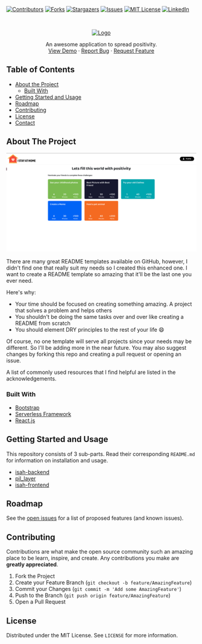 <!-- PROJECT SHIELDS -->
<!--
*** I'm using markdown "reference style" links for readability.
*** Reference links are enclosed in brackets [ ] instead of parentheses ( ).
*** See the bottom of this document for the declaration of the reference variables
*** for contributors-url, forks-url, etc. This is an optional, concise syntax you may use.
*** https://www.markdownguide.org/basic-syntax/#reference-style-links
-->
[![Contributors][contributors-shield]][contributors-url]
[![Forks][forks-shield]][forks-url]
[![Stargazers][stars-shield]][stars-url]
[![Issues][issues-shield]][issues-url]
[![MIT License][license-shield]][license-url]
[![LinkedIn][linkedin-shield]][linkedin-url]



<!-- PROJECT LOGO -->
<br />
<p align="center">
  <a href="https://istayathome.in">
    <img src="https://istayathome.in/static/media/full_colored_logo.b98ce243.png" alt="Logo" width="200" height="80">
  </a>
  <p align="center">
    An awesome application to spread positivity.
    <br />
    <a href="https://istayathome.in">View Demo</a>
    ·
    <a href="https://github.com/tanmaysinghal98/istayathome/issues">Report Bug</a>
    ·
    <a href="https://github.com/tanmaysinghal98/istayathome/issues">Request Feature</a>
  </p>
</p>



<!-- TABLE OF CONTENTS -->
## Table of Contents

* [About the Project](#about-the-project)
  * [Built With](#built-with)
* [Getting Started and Usage](#getting-started-and-usage)
* [Roadmap](#roadmap)
* [Contributing](#contributing)
* [License](#license)
* [Contact](#contact)


<!-- ABOUT THE PROJECT -->
## About The Project

[![Product Name Screen Shot][product-screenshot]](https://istayathome.in)

There are many great README templates available on GitHub, however, I didn't find one that really suit my needs so I created this enhanced one. I want to create a README template so amazing that it'll be the last one you ever need.

Here's why:
* Your time should be focused on creating something amazing. A project that solves a problem and helps others
* You shouldn't be doing the same tasks over and over like creating a README from scratch
* You should element DRY principles to the rest of your life :smile:

Of course, no one template will serve all projects since your needs may be different. So I'll be adding more in the near future. You may also suggest changes by forking this repo and creating a pull request or opening an issue.

A list of commonly used resources that I find helpful are listed in the acknowledgements.

### Built With
* [Bootstrap](https://getbootstrap.com)
* [Serverless Framework](https://serverless.com)
* [React.js](https://reactjs.org/)



<!-- GETTING STARTED -->
## Getting Started and Usage

This repository consists of 3 sub-parts. Read their corresponding `README.md` for information on installation and usage.
- [isah-backend](https://github.com/tanmaysinghal98/istayathome/blob/master/isah-backend/README.md)
- [pil_layer](https://github.com/tanmaysinghal98/istayathome/blob/master/pil_layer/README.md)
- [isah-frontend](https://github.com/tanmaysinghal98/istayathome/tree/master/isah-frontend)


<!-- ROADMAP -->
## Roadmap

See the [open issues](https://github.com/tanmaysinghal98/Best-README-Template/issues) for a list of proposed features (and known issues).



<!-- CONTRIBUTING -->
## Contributing

Contributions are what make the open source community such an amazing place to be learn, inspire, and create. Any contributions you make are **greatly appreciated**.

1. Fork the Project
2. Create your Feature Branch (`git checkout -b feature/AmazingFeature`)
3. Commit your Changes (`git commit -m 'Add some AmazingFeature'`)
4. Push to the Branch (`git push origin feature/AmazingFeature`)
5. Open a Pull Request



<!-- LICENSE -->
## License

Distributed under the MIT License. See `LICENSE` for more information.



<!-- CONTACT
## Contact

Tanmay Singhal - [@tanmaysinghal98](https://twitter.com/tanmaysinghal98) - tanmaysinghal98@gmail.com

Project Link: [https://github.com/tanmaysinghal98/istayathome](https://github.com/tanmaysinghal98/istayathome)
-->


<!-- MARKDOWN LINKS & IMAGES -->
<!-- https://www.markdownguide.org/basic-syntax/#reference-style-links -->
[contributors-shield]: https://img.shields.io/github/contributors/tanmaysinghal98/istayathome.svg?style=for-the-badge
[contributors-url]: https://github.com/tanmaysinghal98/istayathome/graphs/contributors
[forks-shield]: https://img.shields.io/github/forks/tanmaysinghal98/istayathome.svg?style=for-the-badge
[forks-url]: https://github.com/tanmaysinghal98/istayathome/network/members
[stars-shield]: https://img.shields.io/github/stars/tanmaysinghal98/istayathome.svg?style=for-the-badge
[stars-url]: https://github.com/tanmaysinghal98/istayathome/stargazers
[issues-shield]: https://img.shields.io/github/issues/tanmaysinghal98/istayathome.svg?style=for-the-badge
[issues-url]: https://github.com/tanmaysinghal98/istayathome/issues
[license-shield]: https://img.shields.io/github/license/tanmaysinghal98/istayathome.svg?style=for-the-badge
[license-url]: https://github.com/tanmaysinghal98/istayathome/blob/master/LICENSE.txt
[linkedin-shield]: https://img.shields.io/badge/-LinkedIn-black.svg?style=for-the-badge&logo=linkedin&colorB=555
[linkedin-url]: https://linkedin.com/in/tanmaysinghal98
[product-screenshot]: https://github.com/tanmaysinghal98/istayathome/blob/media/Screenshot%202020-09-20%20at%201.17.22%20AM.png
